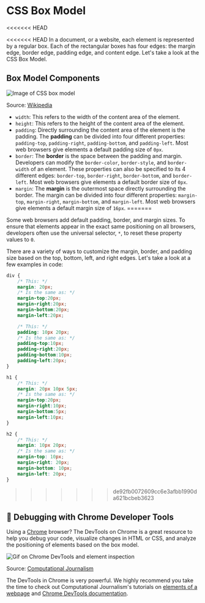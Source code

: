 # CSS Box Model

<<<<<<< HEAD





<<<<<<< HEAD
In a document, or a website, each element is represented by a regular box. Each of the rectangular boxes has four edges: the margin edge, border edge, padding edge, and content edge. Let's take a look at the CSS Box Model.

## Box Model Components

![Image of CSS box model](https://upload.wikimedia.org/wikipedia/commons/7/7a/Boxmodell-detail.png)

Source: [Wikipedia](https://en.wikipedia.org/wiki/CSS_box_model)

- `width`: This refers to the width of the content area of the element.
- `height`: This refers to the height of the content area of the element.
- `padding`: Directly surrounding the content area of the element is the padding. The **padding** can be divided into four different properties: `padding-top`, `padding-right`, `padding-bottom`, and `padding-left`. Most web browsers give elements a default padding size of `0px`.
- `border`: The **border** is the space between the padding and margin. Developers can modify the `border-color`, `border-style`, and `border-width` of an element. These properties can also be specified to its 4 different edges: `border-top`, `border-right`, `border-bottom`, and `border-left`. Most web browsers give elements a default border size of `0px`.
- `margin`: The **margin** is the outermost space directly surrounding the border. The margin can be divided into four different properties: `margin-top`, `margin-right`, `margin-bottom`, and `margin-left`. Most web browsers give elements a default margin size of `16px`.
=======

Some web browsers add default padding, border, and margin sizes. To ensure that elements appear in the exact same positioning on all browsers, developers often use the universal selector, `*`, to reset these property values to `0`.

There are a variety of ways to customize the margin, border, and padding size based on the top, bottom, left, and right edges. Let's take a look at a few examples in code:

```css
div {
    /* This: */
    margin: 20px;
    /* Is the same as: */
    margin-top:20px;
    margin-right:20px;
    margin-bottom:20px;
    margin-left:20px;

    /* This: */
    padding: 10px 20px;
    /* Is the same as: */
    padding-top:10px;
    padding-right:20px;
    padding-bottom:10px;
    padding-left:20px;
}

h1 {
    /* This: */
    margin: 20px 10px 5px;
    /* Is the same as: */
    margin-top:20px;
    margin-right:10px;
    margin-bottom:5px;
    margin-left:10px;
}

h2 {
    /* This: */
    margin: 10px 20px;
    /* Is the same as: */
    margin-top: 10px;
    margin-right: 20px;
    margin-bottom: 10px;
    margin-left: 20px;
}
```
>>>>>>> de92fb0072609cc6e3afbb1990da621bcbeb3623

## 🐞 Debugging with Chrome Developer Tools

Using a [Chrome](https://www.google.com/chrome/) browser? The DevTools on Chrome is a great resource to help you debug your code, visualize changes in HTML or CSS, and analyze the positioning of elements based on the box model.

![Gif on Chrome DevTools and element inspection](http://www.compjour.org/files/images/tutorials/devtools/inspecting-elements-perusing-the-dom.gif)

Source: [Computational Journalism](http://www.compjour.org/tutorials/elements-of-a-webpage/)

The DevTools in Chrome is very powerful. We highly recommend you take the time to check out Computational Journalism's tutorials on [elements of a webpage](http://www.compjour.org/tutorials/elements-of-a-webpage/) and [Chrome DevTools documentation](https://developer.chrome.com/docs/devtools/).
